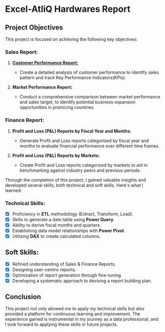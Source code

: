 # Excel-AtliQ Hardwares Report

## Project Objectives

This project is focused on achieving the following key objectives:

### Sales Report:

1. [**Customer Performance Report:**](https://github.com/Pratiky08/Excel-Project/blob/main/Customer%20Performance%20Report.pdf)
   - Create a detailed analysis of customer performance to identify sales pattern and track Key Performance Indicators(KPIs).

2. **Market Performance Report:**
   - Conduct a comprehensive comparison between market performance and sales target, to identify potential business expansion opportunities in promicing countries.
  
### Finance Report:

1. **Profit and Loss (P&L) Reports by Fiscal Year and Months:**
   - Generate Profit and Loss reports categorized by fiscal year and months to evaluate financial performance over different time frames.

2. **Profit and Loss (P&L) Reports by Markets:**
   - Create Profit and Loss reports categorized by markets to aid in benchmarking against industry peers and previous periods.

Through the completion of this project, I gained valuable insights and developed several skills, both technical and soft skills. Here's what I learned:

### Technical Skills:
- [x]	Proficiency in **ETL** methodology (Extract, Transform, Load).
- [x]	Skills to generate a date table using **Power Query**.
- [x]	Ability to derive fiscal months and quarters.
- [x]	Establishing data model relationships with **Power Pivot**.
- [x]	Utilizing **DAX** to create calculated columns.

## Soft Skills:
- [x]	Refined understanding of Sales & Finance Reports.
- [x]	Designing user-centric reports.
- [x]	Optimization of report generation through fine-tuning.
- [x]	Developing a systematic approach to devising a report building plan.

## Conclusion

This project not only allowed me to apply my technical skills but also provided a platform for continuous learning and improvement. The experience gained is instrumental in my journey as a data professional, and I look forward to applying these skills in future projects.

  
